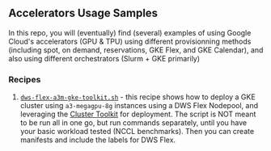 ## Accelerators Usage Samples 
In this repo, you will (eventually) find (several) examples of using Google Cloud's accelerators (GPU & TPU) using different provisionning methods (including spot, on demand, reservations, GKE Flex, and GKE Calendar), and also using different orchestrators (Slurm + GKE primarily)

### Recipes
1. [`dws-flex-a3m-gke-toolkit.sh`](./dws-flex-a3m-gke-toolkit.sh) - this recipe shows how to deploy a GKE cluster using `a3-megagpu-8g` instances using a DWS Flex Nodepool, and leveraging the [Cluster Toolkit](https://github.com/GoogleCloudPlatform/cluster-toolkit/tree/main) for deployment. The script is NOT meant to be run all in one go, but run commands separately, until you have your basic workload tested (NCCL benchmarks). Then you can create manifests and include the labels for DWS Flex.

